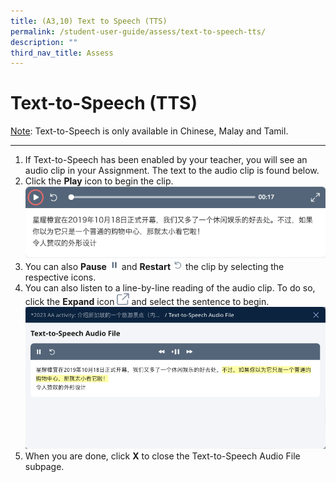```yaml
---
title: (A3,10) Text to Speech (TTS)
permalink: /student-user-guide/assess/text-to-speech-tts/
description: ""
third_nav_title: Assess
---
```

<h1 id="text-to-speech-tts-">Text-to-Speech (TTS)</h1>
<p><u>Note</u>: Text-to-Speech is only available in Chinese, Malay and Tamil.</p>
<hr>
<ol>
<li>If Text-to-Speech has been enabled by your teacher, you will see an audio clip in your Assignment. The text to the audio clip is found below.</li>
<li>Click the <strong>Play</strong> icon to begin the clip. <img src="/images/1Student/As-TTS.png"></li>
<li>You can also <strong>Pause</strong> <img style="width:1rem; display: inline;" src="/images/Icons/Pause.svg"> and <strong>Restart</strong> <img style="width:1rem; display: inline;" src="/images/Icons/Refresh.svg"> the clip by selecting the respective icons.</li>
<li>You can also listen to a line-by-line reading of the audio clip. To do so, click the <strong>Expand</strong> icon <img style="width:1.2rem; display: inline;" src="/images/Icons/external-link.svg"> and select the sentence to begin. <img src="/images/1Student/As-TTS1.png"></li>
<li>When you are done, click <strong>X</strong> to close the Text-to-Speech Audio File subpage.</li>
</ol>